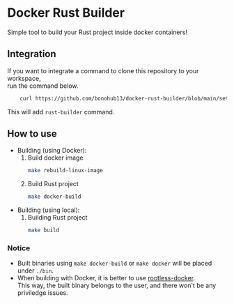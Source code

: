 # Docker Rust Builder
Simple tool to build your Rust project inside docker containers!

## Integration
If you want to integrate a command to clone this repository to your workspace, \
run the command below.
``` bash
    curl https://github.com/bonohub13/docker-rust-builder/blob/main/setup.sh >> ~/.bashrc
```

This will add `rust-builder` command.

## How to use
- Building (using Docker):
    1. Build docker image
        ``` bash
        make rebuild-linux-image
        ```
    2. Build Rust project
        ``` bash
        make docker-build
        ```
- Building (using local):
    1. Building Rust project
        ``` bash
        make build
        ```

### Notice
- Built binaries using `make docker-build` or `make docker` will be placed \
under `./bin`.
- When building with Docker, it is better to use [rootless-docker](https://docs.docker.com/engine/security/rootless/). \
This way, the built binary belongs to the user, and there won't be any \
priviledge issues.
